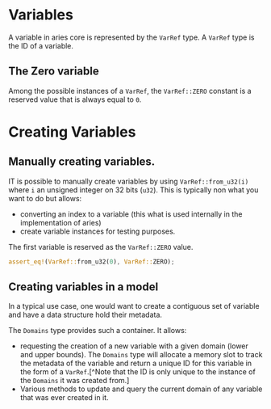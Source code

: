 # Variables


A variable in aries core is represented by the `VarRef` type.
A `VarRef` type is the ID of a variable.







## The Zero variable

Among the possible instances of a `VarRef`, the `VarRef::ZERO` constant is a reserved value that is always equal to `0`.


# Creating Variables

## Manually creating variables.

IT is possible to manually create variables by using `VarRef::from_u32(i)` where `i` an unsigned integer on 32 bits (`u32`). This is typically non what you want to do but allows:

 - converting an index to a variable (this what is used internally in the implementation of aries)
 - create variable instances for testing purposes.

The first variable is reserved as the `VarRef::ZERO` value.

```rust
assert_eq!(VarRef::from_u32(0), VarRef::ZERO);
``` 



## Creating variables in a model

In a typical use case, one would want to create a contiguous set of variable and have a data structure hold their metadata. 

The `Domains` type provides such a container. It allows:

 - requesting the creation of a new variable with a given domain (lower and upper bounds). The `Domains` type will allocate a memory slot to track the metadata of the variable and return a unique ID for this variable in the form of a `VarRef`.[^Note that the ID is only unique to the instance of the `Domains` it was created from.]
 - Various methods to update and query the current domain of any variable that was ever created in it.